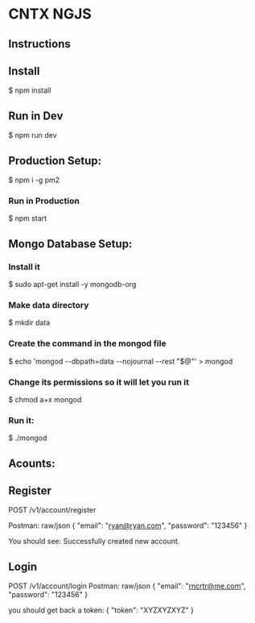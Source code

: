 # CNTX NGJS

## Instructions

## Install
$ npm install

## Run in Dev
$ npm run dev

## Production Setup:
$ npm i -g pm2

### Run in Production
$ npm start

## Mongo Database Setup:

### Install it
$ sudo apt-get install -y mongodb-org

### Make data directory
$ mkdir data

### Create the command in the mongod file
$ echo 'mongod --dbpath=data --nojournal --rest "$@"' > mongod

### Change its permissions so it will let you run it
$ chmod a+x mongod

### Run it:
$ ./mongod

## Acounts:

## Register
POST /v1/account/register

Postman: raw/json
{
	"email": "ryan@ryan.com",
	"password": "123456"
}

You should see: 
Successfully created new account.

## Login
POST /v1/account/login
Postman: raw/json
{
	"email": "rncrtr@me.com",
	"password": "123456"
}

you should get back a token:
{
    "token": "XYZXYZXYZ"
}